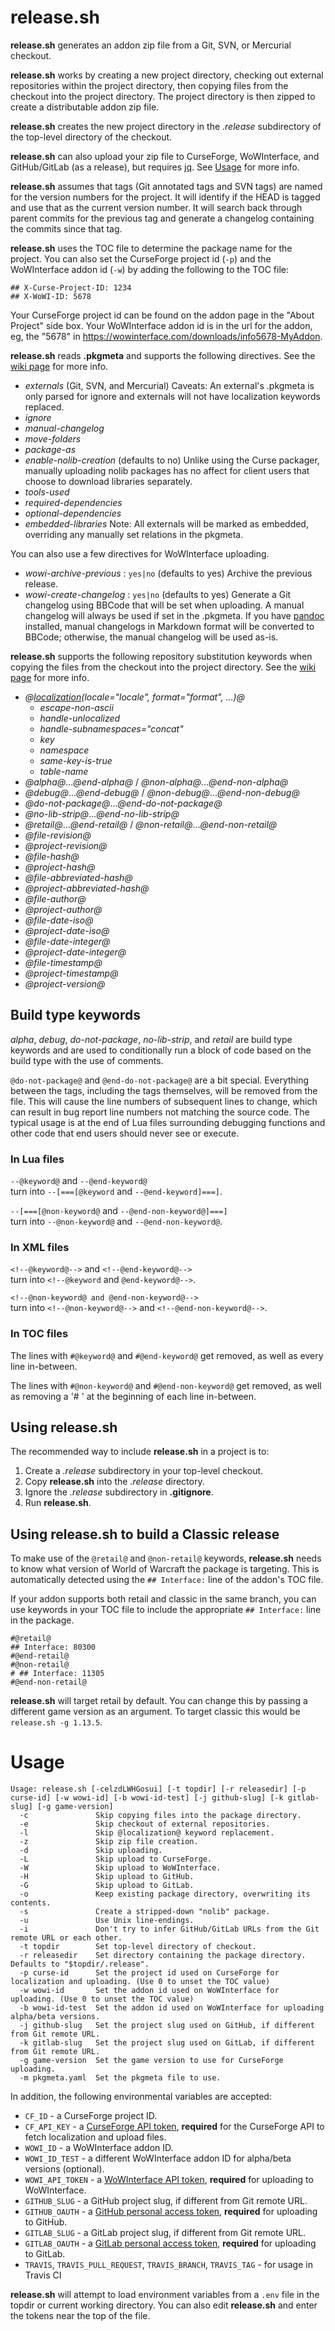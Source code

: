 # release.sh

__release.sh__ generates an addon zip file from a Git, SVN, or Mercurial
checkout.

__release.sh__ works by creating a new project directory, checking out external
repositories within the project directory, then copying files from the checkout
into the project directory.  The project directory is then zipped to create a
distributable addon zip file.

__release.sh__ creates the new project directory in the *.release* subdirectory
of the top-level directory of the checkout.

__release.sh__ can also upload your zip file to CurseForge, WoWInterface, and
GitHub/GitLab (as a release), but requires [jq](https://stedolan.github.io/jq/). See
[Usage](#usage) for more info.

__release.sh__ assumes that tags (Git annotated tags and SVN tags) are named for
the version numbers for the project.  It will identify if the HEAD is tagged and
use that as the current version number.  It will search back through parent
commits for the previous tag and generate a changelog containing the commits
since that tag.

__release.sh__ uses the TOC file to determine the package name for the project.
You can also set the CurseForge project id (`-p`) and the WoWInterface addon
id (`-w`) by adding the following to the TOC file:

    ## X-Curse-Project-ID: 1234
    ## X-WoWI-ID: 5678

Your CurseForge project id can be found on the addon page in the "About Project"
side box. Your WoWInterface addon id is in the url for the addon, eg, the "5678"
in <https://wowinterface.com/downloads/info5678-MyAddon>.

__release.sh__ reads __.pkgmeta__ and supports the following directives. See the
[wiki page](https://github.com/BigWigsMods/packager/wiki/Preparing-the-PackageMeta-File)
for more info.

- *externals* (Git, SVN, and Mercurial) Caveats: An external's .pkgmeta is only
  parsed for ignore and externals will not have localization keywords replaced.
- *ignore*
- *manual-changelog*
- *move-folders*
- *package-as*
- *enable-nolib-creation* (defaults to no) Unlike using the Curse packager,
  manually uploading nolib packages has no affect for client users that choose
  to download libraries separately.
- *tools-used*
- *required-dependencies*
- *optional-dependencies*
- *embedded-libraries* Note: All externals will be marked as embedded, overriding
  any manually set relations in the pkgmeta.

You can also use a few directives for WoWInterface uploading.

- *wowi-archive-previous* : `yes|no` (defaults to yes) Archive the previous
  release.
- *wowi-create-changelog* : `yes|no` (defaults to yes) Generate a Git changelog
  using BBCode that will be set when uploading. A manual changelog will always
  be used if set in the .pkgmeta. If you have [pandoc](http://pandoc.org/)
  installed, manual changelogs in Markdown format will be converted to BBCode;
  otherwise, the manual changelog will be used as-is.

__release.sh__ supports the following repository substitution keywords when
copying the files from the checkout into the project directory. See the
[wiki page](https://github.com/BigWigsMods/packager/wiki/Repository-Keyword-Substitutions)
for more info.

- *@[localization](https://github.com/BigWigsMods/packager/wiki/Localization-Substitution)(locale="locale", format="format", ...)@*
  - *escape-non-ascii*
  - *handle-unlocalized*
  - *handle-subnamespaces="concat"*
  - *key*
  - *namespace*
  - *same-key-is-true*
  - *table-name*
- *@alpha@*...*@end-alpha@* / *@non-alpha@*...*@end-non-alpha@*
- *@debug@*...*@end-debug@* / *@non-debug@*...*@end-non-debug@*
- *@do-not-package@*...*@end-do-not-package@*
- *@no-lib-strip@*...*@end-no-lib-strip@*
- *@retail@*...*@end-retail@* / *@non-retail@*...*@end-non-retail@*
- *@file-revision@*
- *@project-revision@*
- *@file-hash@*
- *@project-hash@*
- *@file-abbreviated-hash@*
- *@project-abbreviated-hash@*
- *@file-author@*
- *@project-author@*
- *@file-date-iso@*
- *@project-date-iso@*
- *@file-date-integer@*
- *@project-date-integer@*
- *@file-timestamp@*
- *@project-timestamp@*
- *@project-version@*

## Build type keywords

*alpha*, *debug*, *do-not-package*, *no-lib-strip*, and *retail* are build type
keywords and are used to conditionally run a block of code based on the build
type with the use of comments.

`@do-not-package@` and `@end-do-not-package@` are a bit special. Everything
between the tags, including the tags themselves, will be removed from the file.
This will cause the line numbers of subsequent lines to change, which can result
in bug report line numbers not matching the source code.  The typical usage is
at the end of Lua files surrounding debugging functions and other code that end
users should never see or execute.

### In Lua files

`--@keyword@` and `--@end-keyword@`  
turn into `--[===[@keyword` and `--@end-keyword]===]`.

`--[===[@non-keyword@` and `--@end-non-keyword@]===]`  
turn into `--@non-keyword@` and `--@end-non-keyword@`.

### In XML files

`<!--@keyword@-->` and `<!--@end-keyword@-->`  
turn into `<!--@keyword` and `@end-keyword@-->`.

`<!--@non-keyword@ and @end-non-keyword@-->`  
turn into `<!--@non-keyword@-->` and `<!--@end-non-keyword@-->`.

### In TOC files

The lines with `#@keyword@` and `#@end-keyword@` get removed, as well as every
line in-between.

The lines with `#@non-keyword@` and `#@end-non-keyword@` get removed, as well as
removing a '# ' at the beginning of each line in-between.

## Using release.sh

The recommended way to include __release.sh__ in a project is to:

1.  Create a *.release* subdirectory in your top-level checkout.
2.  Copy __release.sh__ into the *.release* directory.
3.  Ignore the *.release* subdirectory in __.gitignore__.
4.  Run __release.sh__.

## Using release.sh to build a Classic release

To make use of the `@retail@` and `@non-retail@` keywords, __release.sh__ needs
to know what version of World of Warcraft the package is targeting.  This is
automatically detected using the `## Interface:` line of the addon's TOC file.

If your addon supports both retail and classic in the same branch, you can use
keywords in your TOC file to include the appropriate `## Interface:` line in the
package.

    #@retail@
    ## Interface: 80300
    #@end-retail@
    #@non-retail@
    # ## Interface: 11305
    #@end-non-retail@

__release.sh__ will target retail by default.  You can change this by passing a
different game version as an argument.  To target classic this would be
`release.sh -g 1.13.5`.

# Usage

```
Usage: release.sh [-celzdLWHGosui] [-t topdir] [-r releasedir] [-p curse-id] [-w wowi-id] [-b wowi-id-test] [-j github-slug] [-k gitlab-slug] [-g game-version]
  -c               Skip copying files into the package directory.
  -e               Skip checkout of external repositories.
  -l               Skip @localization@ keyword replacement.
  -z               Skip zip file creation.
  -d               Skip uploading.
  -L               Skip upload to CurseForge.
  -W               Skip upload to WoWInterface.
  -H               Skip upload to GitHub.
  -G               Skip upload to GitLab.
  -o               Keep existing package directory, overwriting its contents.
  -s               Create a stripped-down "nolib" package.
  -u               Use Unix line-endings.
  -i               Don't try to infer GitHub/GitLab URLs from the Git remote URL or each other.
  -t topdir        Set top-level directory of checkout.
  -r releasedir    Set directory containing the package directory. Defaults to "$topdir/.release".
  -p curse-id      Set the project id used on CurseForge for localization and uploading. (Use 0 to unset the TOC value)
  -w wowi-id       Set the addon id used on WoWInterface for uploading. (Use 0 to unset the TOC value)
  -b wowi-id-test  Set the addon id used on WoWInterface for uploading alpha/beta versions.
  -j github-slug   Set the project slug used on GitHub, if different from Git remote URL.
  -k gitlab-slug   Set the project slug used on GitLab, if different from Git remote URL.
  -g game-version  Set the game version to use for CurseForge uploading.
  -m pkgmeta.yaml  Set the pkgmeta file to use.
```

In addition, the following environmental variables are accepted:

  - `CF_ID` - a CurseForge project ID.
  - `CF_API_KEY` - a [CurseForge API token](https://wow.curseforge.com/account/api-tokens), **required** for the CurseForge API to fetch localization and upload files.
  - `WOWI_ID` - a WoWInterface addon ID.
  - `WOWI_ID_TEST` - a different WoWInterface addon ID for alpha/beta versions (optional).
  - `WOWI_API_TOKEN` - a [WoWInterface API token](https://www.wowinterface.com/downloads/filecpl.php?action=apitokens), **required** for uploading to WoWInterface.
  - `GITHUB_SLUG` - a GitHub project slug, if different from Git remote URL.
  - `GITHUB_OAUTH` - a [GitHub personal access token](https://github.com/settings/tokens), **required** for uploading to GitHub.
  - `GITLAB_SLUG` - a GitLab project slug, if different from Git remote URL.
  - `GITLAB_OAUTH` - a [GitLab personal access token](https://gitlab.com/profile/personal_access_tokens), **required** for uploading to GitLab.
  - `TRAVIS`, `TRAVIS_PULL_REQUEST`, `TRAVIS_BRANCH`, `TRAVIS_TAG` - for usage in Travis CI

__release.sh__ will attempt to load environment variables from a `.env` file in
the topdir or current working directory.  You can also edit __release.sh__ and
enter the tokens near the top of the file.

